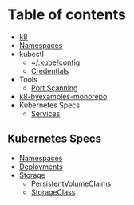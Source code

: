 # Table of contents

* [k8](README.md)
* [Namespaces](untitled-1.md)
* kubectl
  * [~/.kube/config](kubectl/.kube-config.md)
  * [Credentials](kubectl/untitled-2.md)
* Tools
  * [Port Scanning](tools/untitled-2.md)
* [k8-byexamples-monorepo](https://github.com/mateothegreat/k8-byexamples-monorepo)
* Kubernetes Specs
  * [Services](untitled-2/services.md)

## Kubernetes Specs

* [Namespaces](kubernetes-specs/namespaces.md)
* [Deployments](kubernetes-specs/untitled.md)
* [Storage](kubernetes-specs/storage/README.md)
  * [PersistentVolumeClaims](kubernetes-specs/storage/persistentvolumeclaims.md)
  * [StorageClass](kubernetes-specs/storage/storageclass.md)

